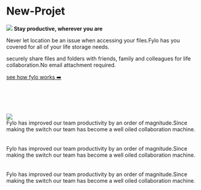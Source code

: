 # New-Projet
<html>
<head>
<link rel="stylesheet" type="text/css" href="https://github.com/legoman8304/legoman8304.github.io/blob/master/style.css"/>
</head>
<body>
<IMG src="Illustration-stay-productive"/>
<strong>
Stay productive, wherever you are
 </strong>
<br/>
<p>Never let location be an issue when accessing your files.Fylo has you covered for all of your life storage needs. 
</p>
<p>securely share files and folders with friends, family and colleagues for life collaboration.No email attachment required. 
</p>
<p>
<a id="underline" href="http//www.example.com">see how fylo works ➡️</a>
</p>
<br/><br/><br/><br/>
<img src="download (2).png"/>
<div>
Fylo has improved our team productivity by an order of magnitude.Since making the switch our team has become a well oiled collaboration machine.
<div/>
<br/><br/>
<div>
Fylo has improved our team productivity by an order of magnitude.Since making the switch our team has become a well oiled collaboration machine.
<div/>
<br/><br/>
<div>
Fylo has improved our team productivity by an order of magnitude.Since making the switch our team has become a well oiled collaboration machine.
<div/>
</body>
</html>
